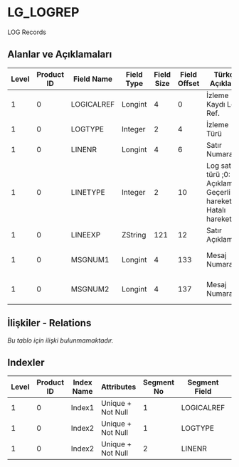 # LG_LOGREP

LOG Records

## Alanlar ve Açıklamaları

| Level | Product ID | Field Name | Field Type | Field Size | Field Offset | Türkçe Açıklama | Expression |
| ----- | ---------- | ---------- | ---------- | ---------- | ------------ | --------------- | ---------- |
| 1 | 0 | LOGICALREF | Longint | 4 | 0 | İzleme Kaydı Log. Ref. | LOG Record Logical Reference |
| 1 | 0 | LOGTYPE | Integer | 2 | 4 | İzleme Türü | Kept Log Type |
| 1 | 0 | LINENR | Longint | 4 | 6 | Satır Numarası | Line Number |
| 1 | 0 | LINETYPE | Integer | 2 | 10 | Log satır türü ;0: Açıklama;1: Geçerli hareket;2: Hatalı hareket | Log Line Type ;0: Description;1: Correct Transaction;2: Transaction with error |
| 1 | 0 | LINEEXP | ZString | 121 | 12 | Satır Açıklaması | Line Description |
| 1 | 0 | MSGNUM1 | Longint | 4 | 133 | Mesaj Numarası 1 | General Puepose LongInt1 |
| 1 | 0 | MSGNUM2 | Longint | 4 | 137 | Mesaj Numarası 2 | General Puepose LongInt2 |

## İlişkiler - Relations

*Bu tablo için ilişki bulunmamaktadır.*

## Indexler

| Level | Product ID | Index Name | Attributes | Segment No | Segment Field | Sense |
| ----- | ---------- | ---------- | ---------- | ---------- | ------------- | ----- |
| 1 | 0 | Index1 | Unique + Not Null | 1 | LOGICALREF | Ascending |
| 1 | 0 | Index2 | Unique + Not Null | 1 | LOGTYPE | Ascending |
| 1 | 0 | Index2 | Unique + Not Null | 2 | LINENR | Ascending |
